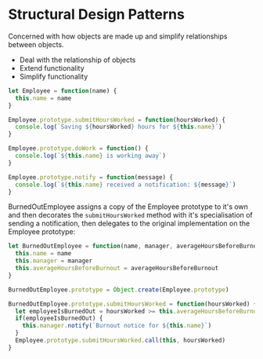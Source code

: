 # Structural Design Patterns

Concerned with how objects are made up and simplify relationships between objects.

- Deal with the relationship of objects
- Extend functionality
- Simplify functionality

```js
let Employee = function(name) {
  this.name = name
}

Employee.prototype.submitHoursWorked = function(hoursWorked) {
  console.log(`Saving ${hoursWorked} hours for ${this.name}`)
}

Employee.prototype.doWork = function() {
  console.log(`${this.name} is working away`)
}

Employee.prototype.notify = function(message) {
  console.log(`${this.name} received a notification: ${message}`)
}
```

BurnedOutEmployee assigns a copy of the Employee prototype to it's own and then decorates the `submitHoursWorked` method with it's specialisation of sending a notification, then delegates to the original implementation on the Employee prototype: 

```js
let BurnedOutEmployee = function(name, manager, averageHoursBeforeBurnout) {
  this.name = name
  this.manager = manager
  this.averageHoursBeforeBurnout = averageHoursBeforeBurnout
}

BurnedOutEmployee.prototype = Object.create(Employee.prototype)

BurnedOutEmployee.prototype.submitHoursWorked = function(hoursWorked) {
  let employeeIsBurnedOut = hoursWorked >= this.averageHoursBeforeBurnout
  if(employeeIsBurnedOut) {
    this.manager.notify(`Burnout notice for ${this.name}`)
  }
  Employee.prototype.submitHoursWorked.call(this, hoursWorked)
}
```